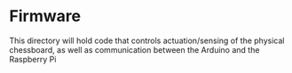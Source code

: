 # Firmware
This directory will hold code that controls actuation/sensing of the physical chessboard, as well as communication between the Arduino and the Raspberry Pi